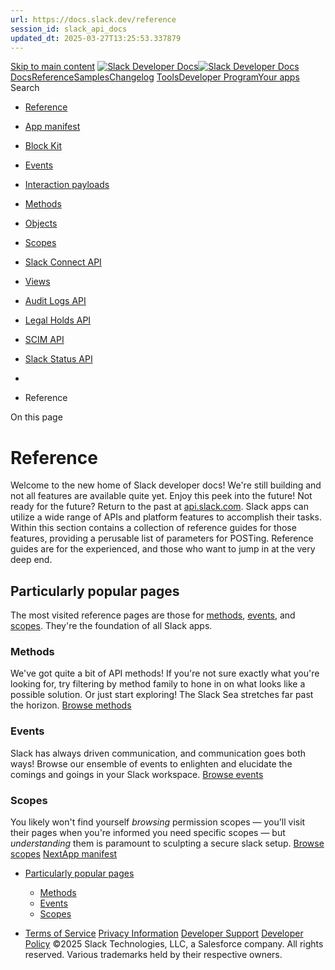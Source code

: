 ```yaml
---
url: https://docs.slack.dev/reference
session_id: slack_api_docs
updated_dt: 2025-03-27T13:25:53.337879
---
```

[Skip to main content](https://docs.slack.dev/reference#__docusaurus_skipToContent_fallback)
[![Slack Developer Docs](https://docs.slack.dev/img/logos/slack-developers-white.png)![Slack Developer Docs](https://docs.slack.dev/img/logos/slack-developers-white.png)](https://slack.dev)[Docs](https://docs.slack.dev/)[Reference](https://docs.slack.dev/reference)[Samples](https://docs.slack.dev/samples)[Changelog](https://docs.slack.dev/changelog)
[Tools](https://tools.slack.dev)[Developer Program](https://api.slack.com/developer-program)[Your apps](https://api.slack.com/apps)
Search
  * [Reference](https://docs.slack.dev/reference/)
  * [App manifest](https://docs.slack.dev/reference/app-manifest)
  * [Block Kit](https://docs.slack.dev/reference/block-kit)
  * [Events](https://docs.slack.dev/reference/events)
  * [Interaction payloads](https://docs.slack.dev/reference/interaction-payloads)
  * [Methods](https://docs.slack.dev/reference/methods)
  * [Objects](https://docs.slack.dev/reference/objects)
  * [Scopes](https://docs.slack.dev/reference/scopes)
  * [Slack Connect API](https://docs.slack.dev/reference/slack-connect-api-reference)
  * [Views](https://docs.slack.dev/reference/views)
  * [Audit Logs API](https://docs.slack.dev/reference/audit-logs-api)
  * [Legal Holds API](https://docs.slack.dev/reference/legal-holds-api-reference)
  * [SCIM API](https://docs.slack.dev/reference/scim-api/scim-api)
  * [Slack Status API](https://docs.slack.dev/reference/slack-status-api)


  * [](https://docs.slack.dev/)
  * Reference


On this page
# Reference
Welcome to the new home of Slack developer docs!
We're still building and not all features are available quite yet. Enjoy this peek into the future!
Not ready for the future? Return to the past at [api.slack.com](https://api.slack.com/docs).
Slack apps can utilize a wide range of APIs and platform features to accomplish their tasks. Within this section contains a collection of reference guides for those features, providing a perusable list of parameters for POSTing.
Reference guides are for the experienced, and those who want to jump in at the very deep end.
## Particularly popular pages[​](https://docs.slack.dev/reference#particularly-popular-pages "Direct link to Particularly popular pages")
The most visited reference pages are those for [methods](https://docs.slack.dev/reference/methods), [events](https://docs.slack.dev/reference/events), and [scopes](https://docs.slack.dev/reference/scopes). They're the foundation of all Slack apps.
### Methods[​](https://docs.slack.dev/reference#methods "Direct link to Methods")
We've got quite a bit of API methods! If you're not sure exactly what you're looking for, try filtering by method family to hone in on what looks like a possible solution. Or just start exploring! The Slack Sea stretches far past the horizon.
[Browse methods](https://docs.slack.dev/reference/methods)
### Events[​](https://docs.slack.dev/reference#events "Direct link to Events")
Slack has always driven communication, and communication goes both ways! Browse our ensemble of events to enlighten and elucidate the comings and goings in your Slack workspace.
[Browse events](https://docs.slack.dev/reference/events)
### Scopes[​](https://docs.slack.dev/reference#scopes "Direct link to Scopes")
You likely won't find yourself _browsing_ permission scopes — you'll visit their pages when you're informed you need specific scopes — but _understanding_ them is paramount to sculpting a secure slack setup.
[Browse scopes](https://docs.slack.dev/reference/scopes)
[NextApp manifest](https://docs.slack.dev/reference/app-manifest)
  * [Particularly popular pages](https://docs.slack.dev/reference#particularly-popular-pages)
    * [Methods](https://docs.slack.dev/reference#methods)
    * [Events](https://docs.slack.dev/reference#events)
    * [Scopes](https://docs.slack.dev/reference#scopes)


  * [Terms of Service](https://slack.com/terms-of-service/user) [Privacy Information](https://slack.com/trust/privacy/privacy-policy) [Developer Support](https://docs.slack.dev/developer-support) [Developer Policy](https://docs.slack.dev/developer-policy)
©2025 Slack Technologies, LLC, a Salesforce company. All rights reserved. Various trademarks held by their respective owners. 


